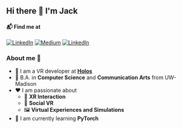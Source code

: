## Hi there 👋 I'm Jack ##

#### 📬 Find me at 
<p> 
<a href="https://thejackyang.com/" target="_blank"><img alt="LinkedIn" src="https://img.shields.io/badge/-Website-purple?style=flat-square&logo=Google-Chrome&logoColor=white" /></a>  
<a href="https://jackyangzzh.medium.com/" target="_blank"><img alt="Medium" src="https://img.shields.io/badge/-Medium-black?style=flat-square&logo=Medium&logoColor=white" /></a> 
<a href="https://www.linkedin.com/in/jackyangzzh/" target="_blank"><img alt="LinkedIn" src="https://img.shields.io/badge/-LinkedIn-blue?style=flat-square&logo=Linkedin&logoColor=white" /></a>  
</p>

### About me 🚀
- 💼 I am a VR developer at [**Holos**](https://holos.io/)
- 🏫 B.A. in **Computer Science** and **Communication Arts** from UW-Madison
- ❤️ I am passionate about 
  - 🥽 **XR Interaction** 
  - 👥 **Social VR**
  - 🖼️ **Virtual Experiences and Simulations**
- 🌱 I am currently learning **PyTorch** 
  
<!--
**jackyangzzh/jackyangzzh** is a ✨ _special_ ✨ repository because its `README.md` (this file) appears on your GitHub profile.

Here are some ideas to get you started:

- 🔭 I’m currently working on ...
- 🌱 I’m currently learning ...
- 👯 I’m looking to collaborate on ...
- 🤔 I’m looking for help with ...
- 💬 Ask me about ...
- 📫 How to reach me: ...
- 😄 Pronouns: ...
- ⚡ Fun fact: ...
-->
